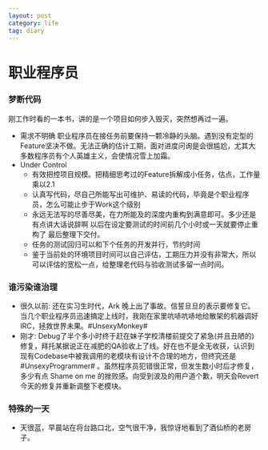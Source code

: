 ```yaml
---
layout: post
category: life
tag: diary
---
```


职业程序员
===

### 梦断代码

刚工作时看的一本书，讲的是一个项目如何步入毁灭，突然想再过一遍。

+ 需求不明确
  职业程序员在接任务前要保持一颗冷静的头脑。遇到没有定型的Feature坚决不做。无法正确的估计工期，面对进度问询是会很尴尬，尤其大多数程序员有个人英雄主义，会使情况雪上加霜。
+ Under Control
  + 有效把控项目规模。把精细思考过的Feature拆解成小任务，估点，工作量乘以2.1 
  + 认真写代码，尽自己所能写出可维护、易读的代码，毕竟是个职业程序员，怎么可能止步于Work这个级别
  + 永远无法写的尽善尽美，在力所能及的深度内重构到满意即可。多少还是有点讲大话说辞啊 以后在设定要测试的时间前几个小时或一天就要停止重构了 最后整理下交付。
  + 任务的测试回归可以和下个任务的开发并行，节约时间
  + 鉴于当前处的环境项目时间可以自己评估，工期压力并没有非常大，所以可以评估的宽松一点，给整理老代码与验收测试多留一点时间。

### 谁污染谁治理

+ 很久以前: 还在实习生时代，Ark 晚上出了事故。信誓旦旦的表示要修复它。当几个职业程序员迅速搞定上线时，我刚在家里吭哧吭哧地给散架的机器调好IRC，拯救世界未果。#UnsexyMonkey#
+ 刚才: Debug了半个多小时终于赶在妹子学校清楼前提交了紧急(并且丑陋的)修复，拜托某据说正在减肥的QA验收上了线。好在也不是全无收获，认识到现有Codebase中被我调用的老模块有设计不合理的地方，但终究还是 #UnsexyProgrammer# 。虽然程序员犯错很正常，但发生数小时后才修复，多少有点 Shame on me 的挫败感。向受到波及的用户道个歉，明天会Revert今天的修复并重新调整下老模块。

### 特殊的一天
+ 天很蓝，早晨站在将台路口北，空气很干净，我惊讶地看到了酒仙桥的老房子。
